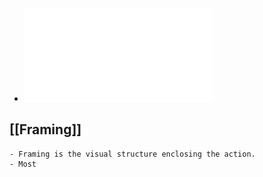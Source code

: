 - ![Week 5 - Composition.pdf](../assets/Week_5_-_Composition_1632825548490_0.pdf)
## [[Framing]]
	- Framing is the visual structure enclosing the action.
	- Most